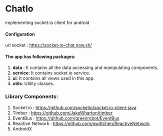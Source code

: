 # ChatIo
implementing socket.io client for android

#### Configuration
url socket : https://socket-io-chat.now.sh/

#### The app has following packages:
1. **data** : It contains all the data accessing and manipulating components.
2. **service**: It contains socket.io service.
3. **ui**: It contains all views used in this app.
4. **utils**: Utility classes.

### Library Components:
1. Socket.io : https://github.com/socketio/socket.io-client-java
2. Timber : https://github.com/JakeWharton/timber
3. EventBus : https://github.com/greenrobot/EventBus
4. Reactive Network : https://github.com/pwittchen/ReactiveNetwork
5. AndroidX

